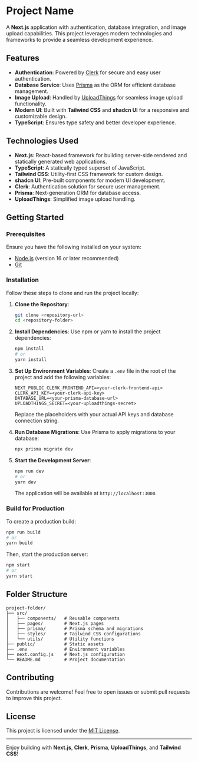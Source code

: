 # Project Name

A **Next.js** application with authentication, database integration, and image upload capabilities. This project leverages modern technologies and frameworks to provide a seamless development experience.

## Features
- **Authentication**: Powered by [Clerk](https://clerk.dev) for secure and easy user authentication.
- **Database Service**: Uses [Prisma](https://www.prisma.io) as the ORM for efficient database management.
- **Image Upload**: Handled by [UploadThings](https://uploadthings.com) for seamless image upload functionality.
- **Modern UI**: Built with **Tailwind CSS** and **shadcn UI** for a responsive and customizable design.
- **TypeScript**: Ensures type safety and better developer experience.

## Technologies Used
- **Next.js**: React-based framework for building server-side rendered and statically generated web applications.
- **TypeScript**: A statically typed superset of JavaScript.
- **Tailwind CSS**: Utility-first CSS framework for custom design.
- **shadcn UI**: Pre-built components for modern UI development.
- **Clerk**: Authentication solution for secure user management.
- **Prisma**: Next-generation ORM for database access.
- **UploadThings**: Simplified image upload handling.

## Getting Started

### Prerequisites
Ensure you have the following installed on your system:
- [Node.js](https://nodejs.org/) (version 16 or later recommended)
- [Git](https://git-scm.com/)

### Installation

Follow these steps to clone and run the project locally:

1. **Clone the Repository**:
   ```bash
   git clone <repository-url>
   cd <repository-folder>
   ```

2. **Install Dependencies**:
   Use npm or yarn to install the project dependencies:
   ```bash
   npm install
   # or
   yarn install
   ```

3. **Set Up Environment Variables**:
   Create a `.env` file in the root of the project and add the following variables:
   ```env
   NEXT_PUBLIC_CLERK_FRONTEND_API=<your-clerk-frontend-api>
   CLERK_API_KEY=<your-clerk-api-key>
   DATABASE_URL=<your-prisma-database-url>
   UPLOADTHINGS_SECRET=<your-uploadthings-secret>
   ```
   Replace the placeholders with your actual API keys and database connection string.

4. **Run Database Migrations**:
   Use Prisma to apply migrations to your database:
   ```bash
   npx prisma migrate dev
   ```

5. **Start the Development Server**:
   ```bash
   npm run dev
   # or
   yarn dev
   ```

   The application will be available at `http://localhost:3000`.

### Build for Production
To create a production build:
```bash
npm run build
# or
yarn build
```
Then, start the production server:
```bash
npm start
# or
yarn start
```

## Folder Structure
```
project-folder/
├── src/
│   ├── components/   # Reusable components
│   ├── pages/        # Next.js pages
│   ├── prisma/       # Prisma schema and migrations
│   ├── styles/       # Tailwind CSS configurations
│   └── utils/        # Utility functions
├── public/           # Static assets
├── .env              # Environment variables
├── next.config.js    # Next.js configuration
└── README.md         # Project documentation
```

## Contributing
Contributions are welcome! Feel free to open issues or submit pull requests to improve this project.

## License
This project is licensed under the [MIT License](LICENSE).

---

Enjoy building with **Next.js**, **Clerk**, **Prisma**, **UploadThings**, and **Tailwind CSS**!
